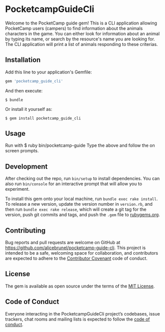 # PocketcampGuideCli

Welcome to the PocketCamp guide gem! This is a CLI application allowing PocketCamp users (campers) to find information about the animals characters in the game. You can either look for information about an animal by typing its name, or search by the resource's name you are looking for. The CLI application will print a list of animals responding to these criterias.

## Installation

Add this line to your application's Gemfile:

```ruby
gem 'pocketcamp_guide_cli'
```

And then execute:

    $ bundle

Or install it yourself as:

    $ gem install pocketcamp_guide_cli

## Usage

Run with 
    $ ruby bin/pocketcamp-guide
Type the above and follow the on screen prompts.

## Development

After checking out the repo, run `bin/setup` to install dependencies. You can also run `bin/console` for an interactive prompt that will allow you to experiment.

To install this gem onto your local machine, run `bundle exec rake install`. To release a new version, update the version number in `version.rb`, and then run `bundle exec rake release`, which will create a git tag for the version, push git commits and tags, and push the `.gem` file to [rubygems.org](https://rubygems.org).

## Contributing

Bug reports and pull requests are welcome on GitHub at https://github.com/alicebrunel/pocketcamp-guide-cli. This project is intended to be a safe, welcoming space for collaboration, and contributors are expected to adhere to the [Contributor Covenant](http://contributor-covenant.org) code of conduct.

## License

The gem is available as open source under the terms of the [MIT License](https://opensource.org/licenses/MIT).

## Code of Conduct

Everyone interacting in the PocketcampGuideCli project’s codebases, issue trackers, chat rooms and mailing lists is expected to follow the [code of conduct](https://github.com/'alicebrunel'/pocketcamp_guide_cli/blob/master/CODE_OF_CONDUCT.md).
